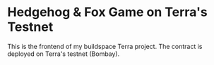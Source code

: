 # Hedgehog & Fox Game on Terra's Testnet

This is the frontend of my buildspace Terra project.  The contract is deployed on Terra's testnet (Bombay).
